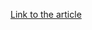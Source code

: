 [Link to the article](https://docs.microsoft.com/en-us/azure/security/fundamentals/steps-secure-identity#block-end-user-consent)
